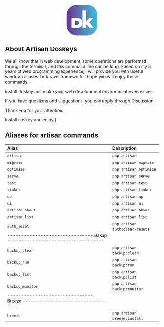 <p align="center">
<a href="https://doskeys.uz" target="_blank">
<img src="/img/dk.png" height="100" alt="doskeys.uz">
</a>
</p>

## About Artisan Doskeys

<p>We all know that in web development, some operations are performed through the terminal, and this command line can be long. Based on my 5 years of web programming experience, I will provide you with useful windows aliases for laravel framework. I hope you will enjoy these commands.</p>
<p>Install Doskey and make your web development environment even easier.</p>
<p>If you have questions and suggestions, you can apply through Discussion.</p>
<p>Thank you for your attention.</p>
<p>Install doskey and enjoy )</p>




## Aliases for artisan commands

| Alias                 | Description                                     |
|:----------------------|:------------------------------------------------|
| `artisan`             | `php artisan`                                   |
| `migrate`             | `php artisan migrate`                           |
| `optimize`            | `php artisan optimize`                          |
| `serve`               | `php artisan serve`                             |
| `test`                | `php artisan test`                              |
| `tinker`              | `php artisan tinker`                            |
| `up`                  | `php artisan up`                                |
| `ui`                  | `php artisan ui`                                |
| `artisan_about`       | `php artisan about`                             |
| `artisan_list`        | `php artisan list`                              |
| `auth_reset`          | `php artisan auth:clear-resets`                 | 
|------------------------------- Bakup -----------------------------------| 
| `backup_clean`        | `php artisan backup:clean`                      |
| `backup_run`          | `php artisan backup:run`                        |
| `backup_list`         | `php artisan backup:list`                       |
| `backup_monitor`      | `php artisan backup:monitor`                    |   
|------------------------------- Breeze ----------------------------------| 
| `breeze`             | `php artisan breeze:install`                     |